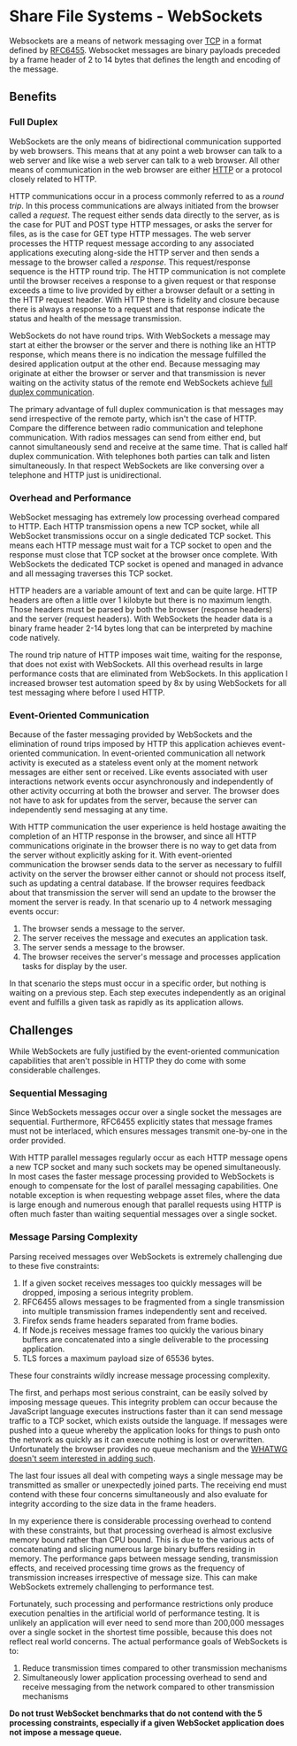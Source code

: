 <!-- documentation/websockets - Notes and learnings from socket first communication. -->
<!-- cspell:words websockets -->

# Share File Systems - WebSockets
Websockets are a means of network messaging over [TCP](https://en.wikipedia.org/wiki/Transmission_Control_Protocol) in a format defined by [RFC6455](https://www.rfc-editor.org/rfc/rfc6455).
Websocket messages are binary payloads preceded by a frame header of 2 to 14 bytes that defines the length and encoding of the message.

## Benefits
### Full Duplex
WebSockets are the only means of bidirectional communication supported by web browsers.
This means that at any point a web browser can talk to a web server and like wise a web server can talk to a web browser.
All other means of communication in the web browser are either [HTTP](https://www.rfc-editor.org/rfc/rfc2616) or a protocol closely related to HTTP.

HTTP communications occur in a process commonly referred to as a *round trip*.
In this process communications are always initiated from the browser called a *request*.
The request either sends data directly to the server, as is the case for PUT and POST type HTTP messages, or asks the server for files, as is the case for GET type HTTP messages.
The web server processes the HTTP request message according to any associated applications executing along-side the HTTP server and then sends a message to the browser called a *response*.
This request/response sequence is the HTTP round trip.
The HTTP communication is not complete until the browser receives a response to a given request or that response exceeds a time to live provided by either a browser default or a setting in the HTTP request header.
With HTTP there is fidelity and closure because there is always a response to a request and that response indicate the status and health of the message transmission.

WebSockets do not have round trips.
With WebSockets a message may start at either the browser or the server and there is nothing like an HTTP response, which means there is no indication the message fulfilled the desired application output at the other end.
Because messaging may originate at either the browser or server and that transmission is never waiting on the activity status of the remote end WebSockets achieve [full duplex communication](https://www.comms-express.com/infozone/article/half-full-duplex/).

The primary advantage of full duplex communication is that messages may send irrespective of the remote party, which isn't the case of HTTP.
Compare the difference between radio communication and telephone communication.
With radios messages can send from either end, but cannot simultaneously send and receive at the same time.
That is called half duplex communication.
With telephones both parties can talk and listen simultaneously.
In that respect WebSockets are like conversing over a telephone and HTTP just is unidirectional.

### Overhead and Performance
WebSocket messaging has extremely low processing overhead compared to HTTP.
Each HTTP transmission opens a new TCP socket, while all WebSocket transmissions occur on a single dedicated TCP socket.
This means each HTTP message must wait for a TCP socket to open and the response must close that TCP socket at the browser once complete.
With WebSockets the dedicated TCP socket is opened and managed in advance and all messaging traverses this TCP socket.

HTTP headers are a variable amount of text and can be quite large.
HTTP headers are often a little over 1 kilobyte but there is no maximum length.
Those headers must be parsed by both the browser (response headers) and the server (request headers).
With WebSockets the header data is a binary frame header 2-14 bytes long that can be interpreted by machine code natively.

The round trip nature of HTTP imposes wait time, waiting for the response, that does not exist with WebSockets.
All this overhead results in large performance costs that are eliminated from WebSockets.
In this application I increased browser test automation speed by 8x by using WebSockets for all test messaging where before I used HTTP.

### Event-Oriented Communication
Because of the faster messaging provided by WebSockets and the elimination of round trips imposed by HTTP this application achieves event-oriented communication.
In event-oriented communication all network activity is executed as a stateless event only at the moment network messages are either sent or received.
Like events associated with user interactions network events occur asynchronously and independently of other activity occurring at both the browser and server.
The browser does not have to ask for updates from the server, because the server can independently send messaging at any time.

With HTTP communication the user experience is held hostage awaiting the completion of an HTTP response in the browser, and since all HTTP communications originate in the browser there is no way to get data from the server without explicitly asking for it.
With event-oriented communication the browser sends data to the server as necessary to fulfill activity on the server the browser either cannot or should not process itself, such as updating a central database.
If the browser requires feedback about that transmission the server will send an update to the browser the moment the server is ready.
In that scenario up to 4 network messaging events occur:

1. The browser sends a message to the server.
2. The server receives the message and executes an application task.
3. The server sends a message to the browser.
4. The browser receives the server's message and processes application tasks for display by the user.

In that scenario the steps must occur in a specific order, but nothing is waiting on a previous step.
Each step executes independently as an original event and fulfills a given task as rapidly as its application allows.

## Challenges
While WebSockets are fully justified by the event-oriented communication capabilities that aren't possible in HTTP they do come with some considerable challenges.

### Sequential Messaging
Since WebSockets messages occur over a single socket the messages are sequential.
Furthermore, RFC6455 explicitly states that message frames must not be interlaced, which ensures messages transmit one-by-one in the order provided.

With HTTP parallel messages regularly occur as each HTTP message opens a new TCP socket and many such sockets may be opened simultaneously.
In most cases the faster message processing provided to WebSockets is enough to compensate for the lost of parallel messaging capabilities.
One notable exception is when requesting webpage asset files, where the data is large enough and numerous enough that parallel requests using HTTP is often much faster than waiting sequential messages over a single socket.

### Message Parsing Complexity
Parsing received messages over WebSockets is extremely challenging due to these five constraints:

1. If a given socket receives messages too quickly messages will be dropped, imposing a serious integrity problem.
2. RFC6455 allows messages to be fragmented from a single transmission into multiple transmission frames independently sent and received.
3. Firefox sends frame headers separated from frame bodies.
4. If Node.js receives message frames too quickly the various binary buffers are concatenated into a single deliverable to the processing application.
5. TLS forces a maximum payload size of 65536 bytes.

These four constraints wildly increase message processing complexity.

The first, and perhaps most serious constraint, can be easily solved by imposing message queues.
This integrity problem can occur because the JavaScript language executes instructions faster than it can send message traffic to a TCP socket, which exists outside the language.
If messages were pushed into a queue whereby the application looks for things to push onto the network as quickly as it can execute nothing is lost or overwritten.
Unfortunately the browser provides no queue mechanism and the [WHATWG doesn't seem interested in adding such](https://github.com/whatwg/websockets/issues/33).

The last four issues all deal with competing ways a single message may be transmitted as smaller or unexpectedly joined parts. The receiving end must contend with these four concerns simultaneously and also evaluate for integrity according to the size data in the frame headers.

In my experience there is considerable processing overhead to contend with these constraints, but that processing overhead is almost exclusive memory bound rather than CPU bound.
This is due to the various acts of concatenating and slicing numerous large binary buffers residing in memory.
The performance gaps between message sending, transmission effects, and received processing time grows as the frequency of transmission increases irrespective of message size.
This can make WebSockets extremely challenging to performance test.

Fortunately, such processing and performance restrictions only produce execution penalties in the artificial world of performance testing.
It is unlikely an application will ever need to send more than 200,000 messages over a single socket in the shortest time possible, because this does not reflect real world concerns.
The actual performance goals of WebSockets is to:
1. Reduce transmission times compared to other transmission mechanisms
2. Simultaneously lower application processing overhead to send and receive messaging from the network compared to other transmission mechanisms

**Do not trust WebSocket benchmarks that do not contend with the 5 processing constraints, especially if a given WebSocket application does not impose a message queue.**